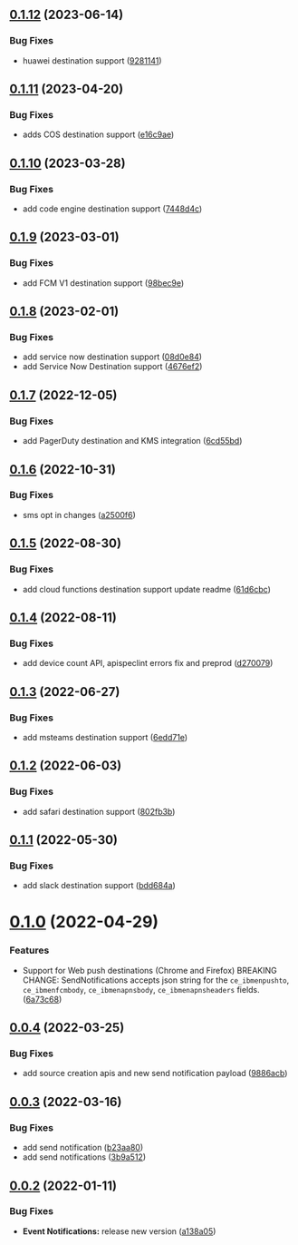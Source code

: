 ## [0.1.12](https://github.com/IBM/event-notifications-java-admin-sdk/compare/0.1.11...0.1.12) (2023-06-14)


### Bug Fixes

* huawei destination support ([9281141](https://github.com/IBM/event-notifications-java-admin-sdk/commit/928114157dcd7093cf26534aceeca49477da9a63))

## [0.1.11](https://github.com/IBM/event-notifications-java-admin-sdk/compare/0.1.10...0.1.11) (2023-04-20)


### Bug Fixes

* adds COS destination support ([e16c9ae](https://github.com/IBM/event-notifications-java-admin-sdk/commit/e16c9ae86425ee0f94a3b534f4a725af1efcc662))

## [0.1.10](https://github.com/IBM/event-notifications-java-admin-sdk/compare/0.1.9...0.1.10) (2023-03-28)


### Bug Fixes

* add code engine destination support ([7448d4c](https://github.com/IBM/event-notifications-java-admin-sdk/commit/7448d4cf34aec1e778406f6f4137e0a48c5b0e37))

## [0.1.9](https://github.com/IBM/event-notifications-java-admin-sdk/compare/0.1.8...0.1.9) (2023-03-01)


### Bug Fixes

* add FCM V1 destination support ([98bec9e](https://github.com/IBM/event-notifications-java-admin-sdk/commit/98bec9e58577b52555887211434fde4ea19985f4))

## [0.1.8](https://github.com/IBM/event-notifications-java-admin-sdk/compare/0.1.7...0.1.8) (2023-02-01)


### Bug Fixes

* add service now destination support ([08d0e84](https://github.com/IBM/event-notifications-java-admin-sdk/commit/08d0e8422ef9d993a410fa7f522f626745f16791))
* add Service Now Destination support ([4676ef2](https://github.com/IBM/event-notifications-java-admin-sdk/commit/4676ef264ff950a1e271c308a9f5b1e242b66724))

## [0.1.7](https://github.com/IBM/event-notifications-java-admin-sdk/compare/0.1.6...0.1.7) (2022-12-05)


### Bug Fixes

* add PagerDuty destination and KMS integration ([6cd55bd](https://github.com/IBM/event-notifications-java-admin-sdk/commit/6cd55bdf0f2890539132c36497b8994fe1b03166))

## [0.1.6](https://github.com/IBM/event-notifications-java-admin-sdk/compare/0.1.5...0.1.6) (2022-10-31)


### Bug Fixes

* sms opt in changes ([a2500f6](https://github.com/IBM/event-notifications-java-admin-sdk/commit/a2500f60d7a69decc2f3c337e0625dd03784d416))

## [0.1.5](https://github.com/IBM/event-notifications-java-admin-sdk/compare/0.1.4...0.1.5) (2022-08-30)


### Bug Fixes

* add cloud functions destination support update readme ([61d6cbc](https://github.com/IBM/event-notifications-java-admin-sdk/commit/61d6cbc0567f8621b36ef3acce9eeefd63b9ba7d))

## [0.1.4](https://github.com/IBM/event-notifications-java-admin-sdk/compare/0.1.3...0.1.4) (2022-08-11)


### Bug Fixes

* add device count API, apispeclint errors fix and preprod ([d270079](https://github.com/IBM/event-notifications-java-admin-sdk/commit/d27007956b9fbf4d7f7f69ac6b37d33e24746aa8))

## [0.1.3](https://github.com/IBM/event-notifications-java-admin-sdk/compare/0.1.2...0.1.3) (2022-06-27)


### Bug Fixes

* add msteams destination support ([6edd71e](https://github.com/IBM/event-notifications-java-admin-sdk/commit/6edd71e10ba155553849eb9bc37f45ebb69779b2))

## [0.1.2](https://github.com/IBM/event-notifications-java-admin-sdk/compare/0.1.1...0.1.2) (2022-06-03)


### Bug Fixes

* add safari destination support ([802fb3b](https://github.com/IBM/event-notifications-java-admin-sdk/commit/802fb3bd0ea03a0eb78ab78fc1b4673018ce4187))

## [0.1.1](https://github.com/IBM/event-notifications-java-admin-sdk/compare/0.1.0...0.1.1) (2022-05-30)


### Bug Fixes

* add slack destination support ([bdd684a](https://github.com/IBM/event-notifications-java-admin-sdk/commit/bdd684a09f7fa1315c5d8f6ea1c91ed53f111846))

# [0.1.0](https://github.com/IBM/event-notifications-java-admin-sdk/compare/0.0.4...0.1.0) (2022-04-29)


### Features

* Support for Web push destinations (Chrome and Firefox)  BREAKING CHANGE: SendNotifications accepts json string for the `ce_ibmenpushto`, `ce_ibmenfcmbody`, `ce_ibmenapnsbody`, `ce_ibmenapnsheaders` fields. ([6a73c68](https://github.com/IBM/event-notifications-java-admin-sdk/commit/6a73c689e527e024ef3f559c989020eca8438dca))

## [0.0.4](https://github.com/IBM/event-notifications-java-admin-sdk/compare/0.0.3...0.0.4) (2022-03-25)


### Bug Fixes

* add source creation apis and new send notification payload ([9886acb](https://github.com/IBM/event-notifications-java-admin-sdk/commit/9886acb4c5f1fb6965b6585b181da4611cd70a09))

## [0.0.3](https://github.com/IBM/event-notifications-java-admin-sdk/compare/0.0.2...0.0.3) (2022-03-16)


### Bug Fixes

* add send notification ([b23aa80](https://github.com/IBM/event-notifications-java-admin-sdk/commit/b23aa8046de6bd0fb88bc8a555e38c49ffe59426))
* add send notifications ([3b9a512](https://github.com/IBM/event-notifications-java-admin-sdk/commit/3b9a5120288837fd43c58214e051b80db70c2513))

## [0.0.2](https://github.com/IBM/event-notifications-java-admin-sdk/compare/0.0.1...0.0.2) (2022-01-11)


### Bug Fixes

* **Event Notifications:** release new version ([a138a05](https://github.com/IBM/event-notifications-java-admin-sdk/commit/a138a0565a3bdb06d4ff67461eca363c8e7f58f0))
